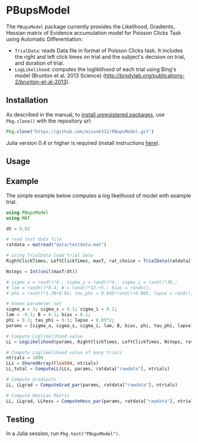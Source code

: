 # PBupsModel

The `PBupsModel` package currently provides the Likelihood, Gradients, Hessian matrix of Evidence accumulation model for Poisson Clicks Task using Automatic Differentiation:

- `TrialData`: reads Data file in format of Poisson Clicks task. It includes the right and left click times on trial and the subject's decision on trial, and duration of trial.
- `LogLikelihood`: computes the logliklihood of each trial using Bing's model (Brunton et al. 2013 Science) (http://brodylab.org/publications-2/brunton-et-al-2013).

## Installation

As described in the manual, to [install unregistered packages][unregistered], use `Pkg.clone()` with the repository url:

```julia
Pkg.clone("https://github.com/misun6312/PBupsModel.git")
```

Julia version 0.4 or higher is required (install instructions [here][version]).

## Usage

## Example

The simple example below computes a log likelihood of model with example trial.

```julia
using PBupsModel
using MAT

dt = 0.02

# read test data file
ratdata = matread("data/testdata.mat")

# using TrialData load trial data
RightClickTimes, LeftClickTimes, maxT, rat_choice = TrialData(ratdata["rawdata"], 1)

Nsteps = Int(ceil(maxT/dt))

# sigma_a = rand()*4.; sigma_s = rand()*4.; sigma_i = rand()*30.;
# lam = randn()*0.4; B = rand()*12.+5.; bias = randn();
# phi = rand()*1.39+0.01; tau_phi = 0.695*rand()+0.005; lapse = rand();

# known parameter set
sigma_a = 1; sigma_s = 0.1; sigma_i = 0.2; 
lam = -0.5; B = 6.1; bias = 0.1; 
phi = 0.3; tau_phi = 0.1; lapse = 0.05*2;
params = [sigma_a, sigma_s, sigma_i, lam, B, bias, phi, tau_phi, lapse]

# Compute Loglikelihood value
LL = LogLikelihood(params, RightClickTimes, LeftClickTimes, Nsteps, rat_choice)

# Compute Loglikelihood value of many trials
ntrials = 1000
LLs = SharedArray(Float64, ntrials)
LL_total = ComputeLL(LLs, params, ratdata["rawdata"], ntrials)

# Compute Gradients 
LL, LLgrad = ComputeGrad_par(params, ratdata["rawdata"], ntrials)

# Compute Hessian Matrix 
LL, LLgrad, LLhess = ComputeHess_par(params, ratdata["rawdata"], ntrials)


```

## Testing

In a Julia session, run `Pkg.test("PBupsModel")`.


[unregistered]:http://docs.julialang.org/en/release-0.4/manual/packages/#installing-unregistered-packages
[version]:http://julialang.org/downloads/platform.html
